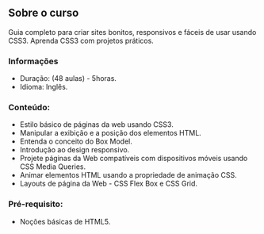 ## Sobre o curso

Guia completo para criar sites bonitos, responsivos e fáceis de usar usando CSS3. Aprenda CSS3 com projetos práticos.

### Informações
  
* Duração: (48 aulas) - 5horas.
* Idioma: Inglês.


### Conteúdo:
* Estilo básico de páginas da web usando CSS3.
* Manipular a exibição e a posição dos elementos HTML.
* Entenda o conceito do Box Model.
* Introdução ao design responsivo.
* Projete páginas da Web compatíveis com dispositivos móveis usando CSS Media Queries.
* Animar elementos HTML usando a propriedade de animação CSS.
* Layouts de página da Web - CSS Flex Box e CSS Grid.


### Pré-requisito:
* Noções básicas de HTML5.
